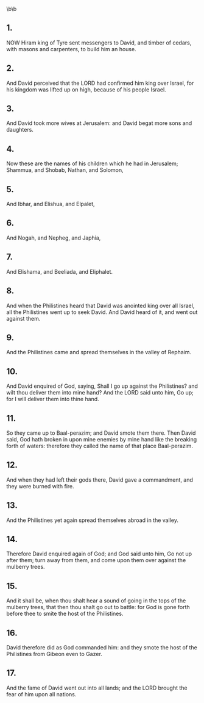 \b\b
## 1.
NOW Hiram king of Tyre sent messengers to David, and timber of cedars, with masons and carpenters, to build him an house.
## 2.
And David perceived that the LORD had confirmed him king over Israel, for his kingdom was lifted up on high, because of his people Israel.
## 3.
And David took more wives at Jerusalem: and David begat more sons and daughters.
## 4.
Now these are the names of his children which he had in Jerusalem; Shammua, and Shobab, Nathan, and Solomon,
## 5.
And Ibhar, and Elishua, and Elpalet,
## 6.
And Nogah, and Nepheg, and Japhia,
## 7.
And Elishama, and Beeliada, and Eliphalet.
## 8.
And when the Philistines heard that David was anointed king over all Israel, all the Philistines went up to seek David.  And David heard of it, and went out against them.
## 9.
And the Philistines came and spread themselves in the valley of Rephaim.
## 10.
And David enquired of God, saying, Shall I go up against the Philistines?  and wilt thou deliver them into mine hand?  And the LORD said unto him, Go up; for I will deliver them into thine hand.
## 11.
So they came up to Baal-perazim; and David smote them there.  Then David said, God hath broken in upon mine enemies by mine hand like the breaking forth of waters: therefore they called the name of that place Baal-perazim.
## 12.
And when they had left their gods there, David gave a commandment, and they were burned with fire.
## 13.
And the Philistines yet again spread themselves abroad in the valley.
## 14.
Therefore David enquired again of God; and God said unto him, Go not up after them; turn away from them, and come upon them over against the mulberry trees.
## 15.
And it shall be, when thou shalt hear a sound of going in the tops of the mulberry trees, that then thou shalt go out to battle: for God is gone forth before thee to smite the host of the Philistines.
## 16.
David therefore did as God commanded him: and they smote the host of the Philistines from Gibeon even to Gazer.
## 17.
And the fame of David went out into all lands; and the LORD brought the fear of him upon all nations.
